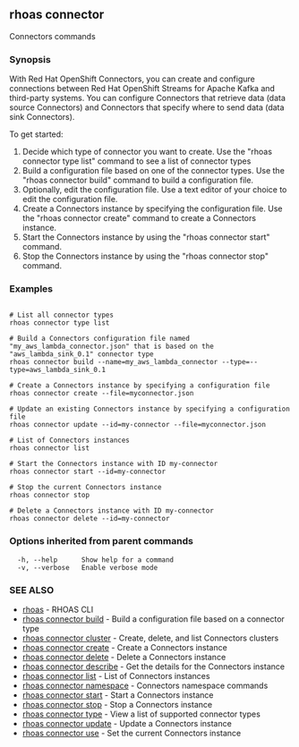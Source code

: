 ## rhoas connector

Connectors commands

### Synopsis

With Red Hat OpenShift Connectors, you can create and configure connections between Red Hat OpenShift Streams for Apache Kafka and third-party systems. You can configure Connectors that retrieve data (data source Connectors) and Connectors that specify where to send data (data sink Connectors).

To get started:
1. Decide which type of connector you want to create.
   Use the "rhoas connector type list" command to see a list of connector types
2. Build a configuration file based on one of the connector types.
   Use the "rhoas connector build" command to build a configuration file.
3. Optionally, edit the configuration file.
   Use a text editor of your choice to edit the configuration file.
4. Create a Connectors instance by specifying the configuration file.
   Use the "rhoas connector create" command to create a Connectors instance.
5. Start the Connectors instance by using the "rhoas connector start" command.
6. Stop the Connectors instance by using the "rhoas connector stop" command.


### Examples

```
   
# List all connector types
rhoas connector type list

# Build a Connectors configuration file named "my_aws_lambda_connector.json" that is based on the "aws_lambda_sink_0.1" connector type
rhoas connector build --name=my_aws_lambda_connector --type=--type=aws_lambda_sink_0.1

# Create a Connectors instance by specifying a configuration file
rhoas connector create --file=myconnector.json

# Update an existing Connectors instance by specifying a configuration file
rhoas connector update --id=my-connector --file=myconnector.json

# List of Connectors instances
rhoas connector list

# Start the Connectors instance with ID my-connector
rhoas connector start --id=my-connector

# Stop the current Connectors instance
rhoas connector stop

# Delete a Connectors instance with ID my-connector
rhoas connector delete --id=my-connector

```

### Options inherited from parent commands

```
  -h, --help      Show help for a command
  -v, --verbose   Enable verbose mode
```

### SEE ALSO

* [rhoas](rhoas.md)	 - RHOAS CLI
* [rhoas connector build](rhoas_connector_build.md)	 - Build a configuration file based on a connector type
* [rhoas connector cluster](rhoas_connector_cluster.md)	 - Create, delete, and list Connectors clusters
* [rhoas connector create](rhoas_connector_create.md)	 - Create a Connectors instance
* [rhoas connector delete](rhoas_connector_delete.md)	 - Delete a Connectors instance
* [rhoas connector describe](rhoas_connector_describe.md)	 - Get the details for the Connectors instance
* [rhoas connector list](rhoas_connector_list.md)	 - List of Connectors instances
* [rhoas connector namespace](rhoas_connector_namespace.md)	 - Connectors namespace commands
* [rhoas connector start](rhoas_connector_start.md)	 - Start a Connectors instance
* [rhoas connector stop](rhoas_connector_stop.md)	 - Stop a Connectors instance
* [rhoas connector type](rhoas_connector_type.md)	 - View a list of supported connector types
* [rhoas connector update](rhoas_connector_update.md)	 - Update a Connectors instance
* [rhoas connector use](rhoas_connector_use.md)	 - Set the current Connectors instance

